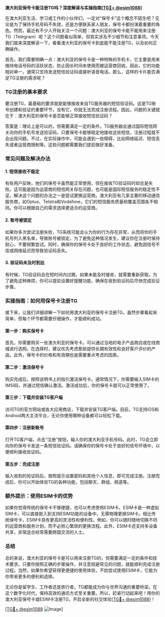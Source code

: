 **澳大利亚保号卡能注册TG吗？深度解读与实操指南[[TG💪+ @esim1088](https://t.me/s/esim1088)]**

在澳大利亚生活、学习或工作的小伙伴们，一定对“保号卡”这个概念不陌生吧？无论是为了保持手机号码不失效，还是方便联系家人朋友，保号卡都扮演着重要的角色。然而，最近有不少人开始关注一个问题：澳大利亚的保号卡能不能用来注册TG（Telegram）呢？这个问题看似简单，但其实涉及不少细节和注意事项。今天我们就来深度解读一下，看看澳大利亚的保号卡到底能不能注册TG，以及如何正确操作。

首先，我们需要明确一点：澳大利亚的保号卡是一种特殊的手机卡，它主要是用来维持电话号码的活跃状态，防止因长时间未使用而被运营商回收。因此，它的功能相对单一，通常只支持发送短信验证码或接听语音电话。那么，这样的卡片能否满足TG注册的需求呢？

### **TG注册的基本要求**

要注册TG，最基础的要求就是能够接收来自TG服务器的短信验证码。这是TG账号创建和验证的重要环节，没有它，你就无法完成注册流程。因此，问题的关键就在于：澳大利亚的保号卡是否能够正常接收短信验证码？

答案是：理论上是可以的，但需要满足一定的条件。TG服务器会通过国际短信网关向你的手机号发送验证码，只要保号卡能够稳定地接收这些短信，注册过程就不会出现问题。不过，在实际操作中，可能会遇到一些障碍，比如网络延迟、短信丢失或者运营商限制等。这些问题都需要我们提前做好准备。

### **常见问题及解决办法**

#### **1. 短信接收不稳定**
有些用户反映，他们的保号卡虽然能正常使用，但在接收TG验证码时却总是失败。这可能是因为运营商的短信网关存在问题，也可能是国际短信服务的稳定性不足。解决这个问题的办法之一是尝试更换运营商。澳大利亚有几家主要的移动通信服务商，如Optus、Telstra和Vodafone，它们的短信服务质量和覆盖范围各不相同。你可以根据自己的需求选择更适合的运营商。

#### **2. 账号被锁定**
如果你多次尝试注册失败，TG系统可能会认为你的行为存在异常，从而将你的手机号列入黑名单，导致账号被锁定。为了避免这种情况发生，建议你在注册时保持耐心，不要频繁尝试。同时，确保你的保号卡处于良好的工作状态，避免因信号不佳或网络延迟而导致验证码丢失。

#### **3. 验证码未及时到达**
有时候，TG验证码会在短时间内过期，如果未能及时接收，就需要重新获取。为了避免这种麻烦，你可以提前设置好提醒功能，确保在收到验证码后尽快完成验证步骤。

### **实操指南：如何用保号卡注册TG**

接下来，让我们详细讲解一下如何用澳大利亚的保号卡注册TG。虽然步骤看起来简单，但每个环节都需要仔细操作，才能顺利成功。

#### **第一步：购买保号卡**
首先，你需要购买一张澳大利亚的保号卡。可以通过当地的电子产品商店或在线商城进行选购。在选择时，建议优先考虑那些提供长期有效性和良好客户评价的产品。此外，保号卡的价格和有效期也是需要重点考虑的因素。

#### **第二步：激活保号卡**
购买完成后，按照说明书上的指引激活保号卡。通常情况下，你需要输入SIM卡的IMSI码，并通过短信确认激活。激活成功后，你的保号卡就可以正常使用了。

#### **第三步：下载并安装TG客户端**
访问TG的官方网站或各大应用商店，下载并安装TG客户端。目前，TG支持iOS和Android两大主流平台，无论你使用哪种设备都可以轻松下载。

#### **第四步：注册新账号**
打开TG客户端，点击“注册”按钮，输入你的澳大利亚手机号码。此时，TG会立即向你的保号卡发送一条短信验证码。请确保你的保号卡处于良好的信号环境中，以便顺利接收验证码。

#### **第五步：完成注册**
输入收到的验证码后，按照提示设置密码和其他个人信息，即可完成注册。注册完成后，你可以开始体验TG的各种功能，包括聊天、群组、频道等。

### **额外提示：使用ESIM卡的优势**

如果你觉得传统的保号卡不够便捷，也可以考虑使用ESIM卡。ESIM卡是一种虚拟SIM卡，可以直接嵌入到支持ESIM功能的设备中，无需物理更换SIM卡。相比传统保号卡，ESIM卡具有更高的灵活性和便利性。例如，你可以随时随地切换不同的运营商和服务计划，而不必担心繁琐的更换流程。此外，ESIM卡还支持多设备共享，非常适合经常需要跨国交流的人士。

### **总结**

总的来说，澳大利亚的保号卡是可以用来注册TG的，但需要满足一定的条件和技术要求。只要你按照正确的步骤操作，并注意规避常见的问题，就能顺利完成注册过程。当然，如果你希望获得更便捷的使用体验，不妨尝试使用ESIM卡，它能为你带来更多的便利和选择。

无论你是留学生、工作者还是旅行者，TG都能成为你与世界沟通的重要桥梁。在这个数字化时代，保持高效的通讯方式至关重要。所以，赶紧行动起来吧！用你的澳大利亚保号卡或ESIM卡注册TG，开启全新的社交体验[[TG💪+ @esim1088](https://t.me/s/esim1088)]！

[[TG💪+ @esim1088](https://t.me/s/esim1088) ![Image](https://i.postimg.cc/4NQfJmqS/Snipaste-2025-05-13-00-14-12.png)]
